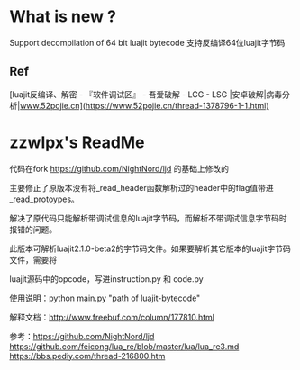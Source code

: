 # What is new ?

Support decompilation of 64 bit luajit bytecode
支持反编译64位luajit字节码

## Ref

[luajit反编译、解密 - 『软件调试区』 - 吾爱破解 - LCG - LSG |安卓破解|病毒分析|www.52pojie.cn](https://www.52pojie.cn/thread-1378796-1-1.html)

# zzwlpx's ReadMe

代码在fork https://github.com/NightNord/ljd 的基础上修改的

主要修正了原版本没有将_read_header函数解析过的header中的flag值带进_read_protoypes。

解决了原代码只能解析带调试信息的luajit字节码，而解析不带调试信息字节码时报错的问题。

此版本可解析luajit2.1.0-beta2的字节码文件。如果要解析其它版本的luajit字节码文件，需要将

luajit源码中的opcode，写进instruction.py 和 code.py


使用说明：python main.py  "path of luajit-bytecode"

解释文档：http://www.freebuf.com/column/177810.html

参考：https://github.com/NightNord/ljd
      https://github.com/feicong/lua_re/blob/master/lua/lua_re3.md
	  https://bbs.pediy.com/thread-216800.htm